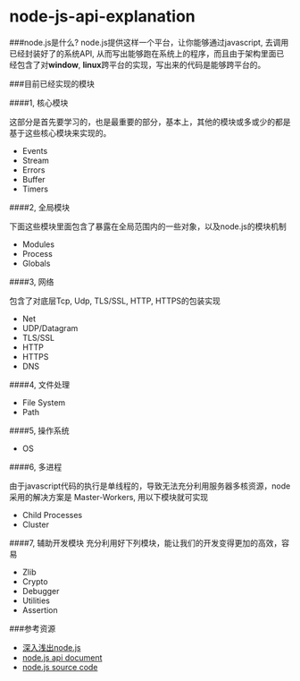 # node-js-api-explanation

###node.js是什么?
node.js提供这样一个平台，让你能够通过javascript, 去调用已经封装好了的系统API, 从而写出能够跑在系统上的程序，而且由于架构里面已经包含了对**window**, **linux**跨平台的实现，写出来的代码是能够跨平台的。

###目前已经实现的模块

####1, 核心模块

这部分是首先要学习的，也是最重要的部分，基本上，其他的模块或多或少的都是基于这些核心模块来实现的。
 - Events
 - Stream
 - Errors
 - Buffer
 - Timers

####2, 全局模块

下面这些模块里面包含了暴露在全局范围内的一些对象，以及node.js的模块机制
 - Modules
 - Process
 - Globals
	
####3, 网络

包含了对底层Tcp, Udp, TLS/SSL, HTTP, HTTPS的包装实现
 - Net
 - UDP/Datagram
 - TLS/SSL
 - HTTP
 - HTTPS
 - DNS

####4, 文件处理

 - File System
 - Path

####5, 操作系统

 - OS

####6, 多进程

由于javascript代码的执行是单线程的，导致无法充分利用服务器多核资源，node采用的解决方案是 Master-Workers, 用以下模块就可实现
 - Child Processes
 - Cluster

####7,  辅助开发模块
 充分利用好下列模块，能让我们的开发变得更加的高效，容易
 - Zlib
 - Crypto
 - Debugger
 - Utilities
 - Assertion

###参考资源
 - [深入浅出node.js](http://item.jd.com/11355978.html)
 - [node.js api document](https://nodejs.org/dist/latest-v4.x/docs/api/)
 - [node.js source code](https://github.com/nodejs/node)
